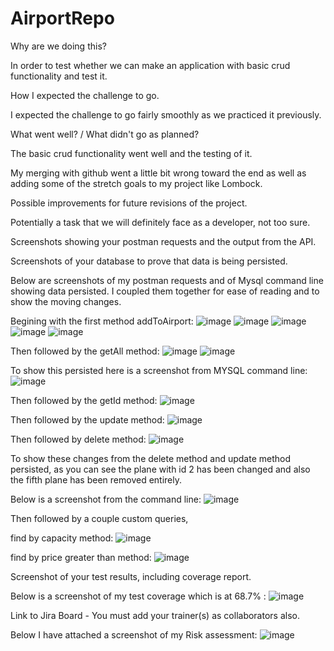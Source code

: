 # AirportRepo
Why are we doing this?

  In order to test whether we can make an application with basic crud functionality and test it.

How I expected the challenge to go.

  I expected the challenge to go fairly smoothly as we practiced it previously.

What went well? / What didn't go as planned?

  The basic crud functionality went well and the testing of it.

  My merging with github went a little bit wrong toward the end as well as adding some of the stretch goals to my project like Lombock.

Possible improvements for future revisions of the project.

  Potentially a task that we will definitely face as a developer, not too sure.

Screenshots showing your postman requests and the output from the API.

Screenshots of your database to prove that data is being persisted.

  Below are screenshots of my postman requests and of Mysql command line showing data persisted. I coupled them together for ease of reading and to show the moving changes.

Begining with the first method addToAirport:
![image](https://user-images.githubusercontent.com/97603706/157906795-bcd07337-4d88-48db-bfdd-8a84b5cdaa2a.png)
![image](https://user-images.githubusercontent.com/97603706/157906920-cf9e0abc-835e-4f70-9dc2-289c8af15b5f.png)
![image](https://user-images.githubusercontent.com/97603706/157907072-023add38-51e7-41a4-a1c6-2c1f48e1690d.png)
![image](https://user-images.githubusercontent.com/97603706/157907192-c266973d-68e7-43ad-be4b-ba1f5163242b.png)
![image](https://user-images.githubusercontent.com/97603706/157907352-ff93f61d-e8ab-4cd7-a4f0-4a26d88ef64e.png)

Then followed by the getAll method:
![image](https://user-images.githubusercontent.com/97603706/157907567-f48d9fb3-b59f-49f2-b326-9076aa8d0d5a.png)
![image](https://user-images.githubusercontent.com/97603706/157907720-e70dc990-bc21-4cc0-b669-dc556990aff3.png)

To show this persisted here is a screenshot from MYSQL command line:
![image](https://user-images.githubusercontent.com/97603706/157907888-52b93f4b-2816-4072-8c3a-be60e9b4fb57.png)

Then followed by the getId method: 
![image](https://user-images.githubusercontent.com/97603706/157908093-17b817ff-f59e-4e35-a6c4-f00739de2c92.png)

Then followed by the update method:
![image](https://user-images.githubusercontent.com/97603706/157910100-9007a1e1-c7c8-40de-a0ea-39ff8dde2b66.png)

Then followed by delete method:
![image](https://user-images.githubusercontent.com/97603706/157910259-055979b6-422b-408f-983e-dffe368da997.png)

To show these changes from the delete method and update method persisted, as you can see the plane with id 2 has been changed and also the fifth plane has been removed entirely.

Below is a screenshot from the command line:
![image](https://user-images.githubusercontent.com/97603706/157910396-7bbb0105-bcc6-4222-a70e-adeb6bcd7e76.png)

Then followed by a couple custom queries, 

find by capacity method:
![image](https://user-images.githubusercontent.com/97603706/157910620-bf5ae35b-d672-44bd-ad4c-8cce28cd921e.png)

find by price greater than method:
![image](https://user-images.githubusercontent.com/97603706/157910908-d690f0f4-ab2c-41b9-9f84-2aab13d3a67d.png)


Screenshot of your test results, including coverage report.

  Below is a screenshot of my test coverage which is at 68.7% :
![image](https://user-images.githubusercontent.com/97603706/157911029-d72f8a83-4fa9-4e86-b5e4-6ad0f6023d6d.png)

Link to Jira Board - You must add your trainer(s) as collaborators also.

Below I have attached a screenshot of my Risk assessment:
![image](https://user-images.githubusercontent.com/97603706/157914214-96d7710f-0826-4d18-87f1-5cf24eef3c69.png)

						
						
						
						

